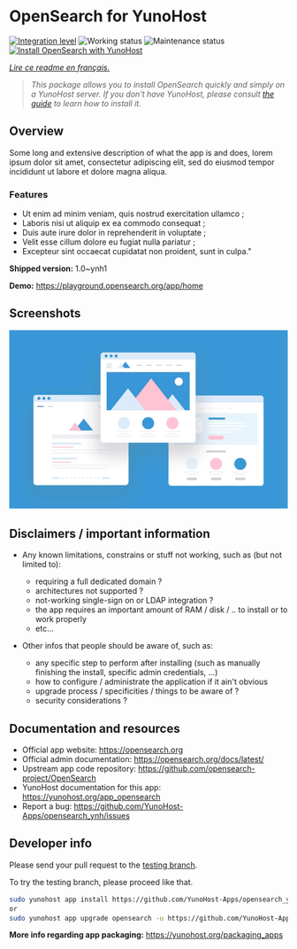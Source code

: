 <!--
N.B.: This README was automatically generated by https://github.com/YunoHost/apps/tree/master/tools/README-generator
It shall NOT be edited by hand.
-->

# OpenSearch for YunoHost

[![Integration level](https://dash.yunohost.org/integration/opensearch.svg)](https://dash.yunohost.org/appci/app/opensearch) ![Working status](https://ci-apps.yunohost.org/ci/badges/opensearch.status.svg) ![Maintenance status](https://ci-apps.yunohost.org/ci/badges/opensearch.maintain.svg)  
[![Install OpenSearch with YunoHost](https://install-app.yunohost.org/install-with-yunohost.svg)](https://install-app.yunohost.org/?app=opensearch)

*[Lire ce readme en français.](./README_fr.md)*

> *This package allows you to install OpenSearch quickly and simply on a YunoHost server.
If you don't have YunoHost, please consult [the guide](https://yunohost.org/#/install) to learn how to install it.*

## Overview

Some long and extensive description of what the app is and does, lorem ipsum dolor sit amet, consectetur adipiscing elit, sed do eiusmod tempor incididunt ut labore et dolore magna aliqua.

### Features

- Ut enim ad minim veniam, quis nostrud exercitation ullamco ;
- Laboris nisi ut aliquip ex ea commodo consequat ;
- Duis aute irure dolor in reprehenderit in voluptate ;
- Velit esse cillum dolore eu fugiat nulla pariatur ;
- Excepteur sint occaecat cupidatat non proident, sunt in culpa."


**Shipped version:** 1.0~ynh1

**Demo:** https://playground.opensearch.org/app/home

## Screenshots

![Screenshot of OpenSearch](./doc/screenshots/example.jpg)

## Disclaimers / important information

* Any known limitations, constrains or stuff not working, such as (but not limited to):
    * requiring a full dedicated domain ?
    * architectures not supported ?
    * not-working single-sign on or LDAP integration ?
    * the app requires an important amount of RAM / disk / .. to install or to work properly
    * etc...

* Other infos that people should be aware of, such as:
    * any specific step to perform after installing (such as manually finishing the install, specific admin credentials, ...)
    * how to configure / administrate the application if it ain't obvious
    * upgrade process / specificities / things to be aware of ?
    * security considerations ?

## Documentation and resources

* Official app website: <https://opensearch.org>
* Official admin documentation: <https://opensearch.org/docs/latest/>
* Upstream app code repository: <https://github.com/opensearch-project/OpenSearch>
* YunoHost documentation for this app: <https://yunohost.org/app_opensearch>
* Report a bug: <https://github.com/YunoHost-Apps/opensearch_ynh/issues>

## Developer info

Please send your pull request to the [testing branch](https://github.com/YunoHost-Apps/opensearch_ynh/tree/testing).

To try the testing branch, please proceed like that.

``` bash
sudo yunohost app install https://github.com/YunoHost-Apps/opensearch_ynh/tree/testing --debug
or
sudo yunohost app upgrade opensearch -u https://github.com/YunoHost-Apps/opensearch_ynh/tree/testing --debug
```

**More info regarding app packaging:** <https://yunohost.org/packaging_apps>
